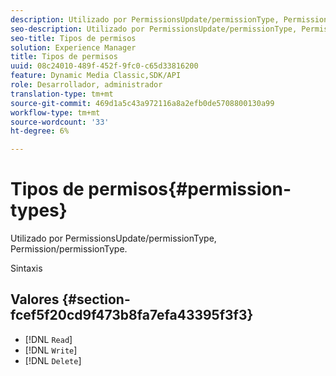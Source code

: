 ```yaml
---
description: Utilizado por PermissionsUpdate/permissionType, Permission/permissionType.
seo-description: Utilizado por PermissionsUpdate/permissionType, Permission/permissionType.
seo-title: Tipos de permisos
solution: Experience Manager
title: Tipos de permisos
uuid: 08c24010-489f-452f-9fc0-c65d33816200
feature: Dynamic Media Classic,SDK/API
role: Desarrollador, administrador
translation-type: tm+mt
source-git-commit: 469d1a5c43a972116a8a2efb0de5708800130a99
workflow-type: tm+mt
source-wordcount: '33'
ht-degree: 6%

---
```



# Tipos de permisos{#permission-types}

Utilizado por PermissionsUpdate/permissionType, Permission/permissionType.

Sintaxis

## Valores {#section-fcef5f20cd9f473b8fa7efa43395f3f3}

* [!DNL `Read`]
* [!DNL `Write`]
* [!DNL `Delete`]


